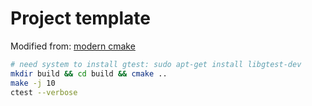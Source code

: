 # Project template

Modified from: [modern cmake](https://gitlab.com/CLIUtils/modern-cmake/-/blob/master/examples/extended-project/CMakeLists.txt)

```bash
# need system to install gtest: sudo apt-get install libgtest-dev
mkdir build && cd build && cmake ..
make -j 10
ctest --verbose
```
